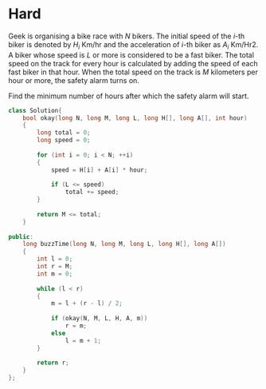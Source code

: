 # Hard

Geek is organising a bike race with $N$ bikers. The initial speed of the $i$-th biker is denoted by $H_i$ Km/hr and the acceleration of $i$-th biker as $A_i$ Km/Hr2. A biker whose speed is $L$ or more is considered to be a fast biker. The total speed on the track for every hour is calculated by adding the speed of each fast biker in that hour. When the total speed on the track is $M$ kilometers per hour or more, the safety alarm turns on.

Find the minimum number of hours after which the safety alarm will start.

```cpp
class Solution{
    bool okay(long N, long M, long L, long H[], long A[], int hour)
    {
        long total = 0;
        long speed = 0;
        
        for (int i = 0; i < N; ++i)
        {
            speed = H[i] + A[i] * hour;
            
            if (L <= speed)
                total += speed;
        }
                
        return M <= total;
    }
    
public:
    long buzzTime(long N, long M, long L, long H[], long A[])
    {
        int l = 0;
        int r = M;
        int m = 0;
        
        while (l < r)
        {
            m = l + (r - l) / 2;
            
            if (okay(N, M, L, H, A, m))
                r = m;
            else
                l = m + 1;
        }
        
        return r;
    }
};
```
